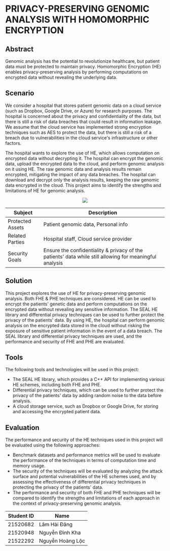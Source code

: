 # PRIVACY-PRESERVING GENOMIC ANALYSIS WITH HOMOMORPHIC ENCRYPTION #

## **Abstract** ##

  Genomic analysis has the potential to revolutionize healthcare, but patient data must be protected to maintain privacy. Homomorphic Encryption (HE) enables privacy-preserving analysis by performing computations on encrypted data without revealing the underlying data.
  
## **Scenario** ##

  We consider a hospital that stores patient genomic data on a cloud service (such as Dropbox, Google Drive, or Azure) for research purposes. The hospital is concerned about the privacy and confidentiality of the data, but there is still a risk of data breaches that could result in information leakage. We assume that the cloud service has implemented strong encryption techniques such as AES to protect the data, but there is still a risk of a breach due to vulnerabilities in the cloud service's infrastructure or other factors.
  
  The hospital wants to explore the use of HE, which allows computation on encrypted data without decrypting it. The hospital can encrypt the genomic data, upload the encrypted data to the cloud, and perform genomic analysis on it using HE. The raw genomic data and analysis results remain encrypted, mitigating the impact of any data breaches. The hospital can download and decrypt only the analysis results, keeping the raw genomic data encrypted in the cloud. This project aims to identify the strengths and limitations of HE for genomic analysis.

<p align="center">
    <img src="![image](https://user-images.githubusercontent.com/115767103/229334406-edb8d33f-833b-4939-b55b-1fc3be4316be.png)" />
</p>

| Subject     | Description |
| ----------- | ----------- |
| Protected Assets | Patient genomic data, Personal info |
| Related Parties | Hospital staff, Cloud service provider|
| Security Goals | Ensure the confidentiality & privacy of the patients' data while still allowing for meaningful analysis |


## **Solution** ##

  This project explores the use of HE for privacy-preserving genomic analysis. Both FHE & PHE techniques are considered. HE can be used to encrypt the patients' genetic data and perform computations on the encrypted data without revealing any sensitive information. The SEAL HE library and differential privacy techniques can be used to further protect the privacy of the patients' data. By using HE, the hospital can perform genomic analysis on the encrypted data stored in the cloud without risking the exposure of sensitive patient information in the event of a data breach. The SEAL library and differential privacy techniques are used, and the performance and security of FHE and PHE are evaluated.
  
## **Tools** ## 

  The following tools and technologies will be used in this project:
+ The SEAL HE library, which provides a C++ API for implementing various HE schemes, including both FHE and PHE.
+ Differential privacy techniques, which can be used to further protect the privacy of the patients' data by adding random noise to the data before analysis.
+ A cloud storage service, such as Dropbox or Google Drive, for storing and accessing the encrypted patient data.

## **Evaluation** ##

  The performance and security of the HE techniques used in this project will be evaluated using the following approaches:
+ Benchmark datasets and performance metrics will be used to evaluate the performance of the techniques in terms of computation time and memory usage.
+ The security of the techniques will be evaluated by analyzing the attack surface and potential vulnerabilities of the HE schemes used, and by assessing the effectiveness of differential privacy techniques in protecting the privacy of the patients' data.
+ The performance and security of both FHE and PHE techniques will be compared to identify the strengths and limitations of each approach in the context of privacy-preserving genomic analysis.




| Student ID |       Name       |   
| ---------- | ---------------- |
|  21520682  | Lâm Hải Đăng     |
|  21520948  | Nguyễn Đình Kha  |
|  21522292  | Nguyễn Hoàng Lộc |


